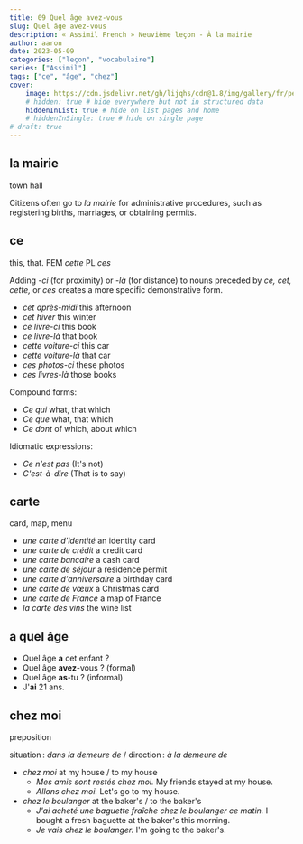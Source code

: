 ```yaml
---
title: 09 Quel âge avez-vous
slug: Quel âge avez-vous
description: « Assimil French » Neuvième leçon - À la mairie
author: aaron
date: 2023-05-09
categories: ["leçon", "vocabulaire"]
series: ["Assimil"]
tags: ["ce", "âge", "chez"]
cover: 
    image: https://cdn.jsdelivr.net/gh/lijqhs/cdn@1.8/img/gallery/fr/pete-lambert-EPOxWpAdFpg-unsplash.jpg
    # hidden: true # hide everywhere but not in structured data
    hiddenInList: true # hide on list pages and home
    # hiddenInSingle: true # hide on single page
# draft: true
---
```


## la mairie

town hall

Citizens often go to *la mairie* for administrative procedures, such as registering births, marriages, or obtaining permits.

## ce

this, that. FEM *cette* PL *ces*

Adding *-ci* (for proximity) or *-là* (for distance) to nouns preceded by *ce,* *cet,* *cette,* or *ces* creates a more specific demonstrative form.

- *cet après-midi* this afternoon
- *cet hiver* this winter
- *ce livre-ci* this book
- *ce livre-là* that book
- *cette voiture-ci* this car
- *cette voiture-là* that car
- *ces photos-ci* these photos
- *ces livres-là* those books

Compound forms:

- *Ce qui* what, that which
- *Ce que* what, that which
- *Ce dont* of which, about which

Idiomatic expressions:

- *Ce n'est pas* (It's not)
- *C'est-à-dire* (That is to say)

## carte

card, map, menu

- *une carte d'identité* an identity card
- *une carte de crédit* a credit card
- *une carte bancaire* a cash card
- *une carte de séjour* a residence permit
- *une carte d'anniversaire* a birthday card
- *une carte de vœux* a Christmas card
- *une carte de France* a map of France
- *la carte des vins* the wine list

## a quel âge

- Quel âge **a** cet enfant ?
- Quel âge **avez**-vous ? (formal)
- Quel âge **as**-tu ? (informal)
- J'**ai** 21 ans.

## chez moi

preposition

situation : *dans la demeure de* / direction : *à la demeure de*

- *chez moi* at my house / to my house
  - *Mes amis sont restés chez moi.* My friends stayed at my house.
  - *Allons chez moi.* Let's go to my house.
- *chez le boulanger* at the baker's / to the baker's
  - *J'ai acheté une baguette fraîche chez le boulanger ce matin.* I bought a fresh baguette at the baker's this morning.
  - *Je vais chez le boulanger.* I'm going to the baker's.
